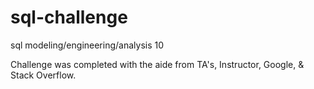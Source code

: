 # sql-challenge
sql modeling/engineering/analysis 10 

Challenge was completed with the aide from TA's, Instructor, Google, & Stack Overflow.
